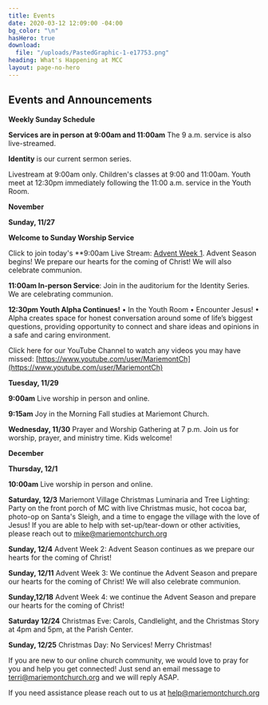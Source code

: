 ```yaml
---
title: Events
date: 2020-03-12 12:09:00 -04:00
bg_color: "\n"
hasHero: true
download:
  file: "/uploads/PastedGraphic-1-e17753.png"
heading: What's Happening at MCC
layout: page-no-hero
---
```


## Events and Announcements

**Weekly Sunday Schedule**

**Services are in person at 9:00am and 11:00am** The 9 a.m. service is also live-streamed.

**Identity** is our current sermon series.

Livestream at 9:00am only. Children's classes at 9:00 and 11:00am. Youth meet at 12:30pm immediately following the 11:00 a.m. service in the Youth Room.

**November**

**Sunday, 11/27** 

**Welcome to Sunday Worship Service** 

Click to join today's **9:00am Live Stream: [Advent Week 1](https://youtu.be/5F4OPyFLvrQ).  Advent Season begins! We prepare our hearts for the coming of Christ! We will also celebrate communion.

**11:00am In-person Service**: Join in the auditorium for the  Identity Series. We are celebrating communion.

**12:30pm Youth Alpha Continues!**
• In the Youth Room
• Encounter Jesus!
• Alpha creates space for honest conversation around some of life’s biggest questions, providing opportunity to connect and share ideas and opinions in a safe and caring environment.

Click here for our YouTube Channel to watch any videos you may have missed:
[https://www.youtube.com/user/MariemontCh](https://www.youtube.com/user/MariemontCh)

**Tuesday, 11/29**

**9:00am** Live worship in person and online.

**9:15am** Joy in the Morning Fall studies at Mariemont Church.

**Wednesday, 11/30** Prayer and Worship Gathering at 7 p.m.
Join us for worship, prayer, and ministry time. Kids welcome!

**December**

**Thursday, 12/1** 

**10:00am** Live worship in person and online.

**Saturday, 12/3**  Mariemont Village Christmas Luminaria and Tree Lighting: Party on the front porch of MC with live Christmas music, hot cocoa bar, photo-op on Santa's Sleigh, and a time to engage the village with the love of Jesus! If you are able to help with set-up/tear-down or other activities, please reach out to mike@mariemontchurch.org

**Sunday, 12/4** Advent Week 2: Advent Season continues as we prepare our hearts for the coming of Christ!

**Sunday, 12/11** Advent Week 3: We continue the Advent Season and prepare our hearts for the coming of Christ! We will also celebrate communion.

**Sunday,12/18** Advent Week 4: we continue the Advent Season and prepare our hearts for the coming of Christ!

**Saturday 12/24** Christmas Eve: Carols, Candlelight, and the Christmas Story at 4pm and 5pm, at the Parish Center.

**Sunday, 12/25** Christmas Day: No Services! Merry Christmas!

If you are new to our online church community, we would love to pray for you and help you get connected! Just send an email message to [terri@mariemontchurch.org](http://terri@mariemontchurch.org) and we will reply ASAP.

If you need assistance please reach out to us at [help@mariemontchurch.org](http://help@mariemontchurch.org)